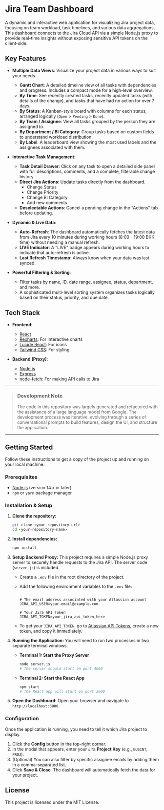 # Jira Team Dashboard

A dynamic and interactive web application for visualizing Jira project data, focusing on team workload, task timelines, and various data aggregations. This dashboard connects to the Jira Cloud API via a simple Node.js proxy to provide real-time insights without exposing sensitive API tokens on the client-side.

## Key Features

- **Multiple Data Views**: Visualize your project data in various ways to suit your needs.
  - **Gantt Chart**: A detailed timeline view of all tasks with dependencies and progress. Includes a compact mode for a high-level overview.
  - **By Time**: See recently created tasks, recently updated tasks (with details of the change), and tasks that have had no action for over 7 days.
  - **By Status**: A Kanban-style board with columns for each status, arranged logically (`Open` > `Pending` > `Done`).
  - **By Team / Assignee**: View all tasks grouped by the person they are assigned to.
  - **By Department / BI Category**: Group tasks based on custom fields to understand workload distribution.
  - **By Label**: A leaderboard view showing the most used labels and the assignees associated with them.

- **Interactive Task Management**:
  - **Task Detail Drawer**: Click on any task to open a detailed side panel with full descriptions, comments, and a complete, filterable change history.
  - **Direct Jira Actions**: Update tasks directly from the dashboard.
    - Change Status
    - Change Priority
    - Change BI Category
    - Add new comments
  - **Deselectable Actions**: Cancel a pending change in the "Actions" tab before updating.

- **Dynamic & Live Data**:
  - **Auto-Refresh**: The dashboard automatically fetches the latest data from Jira every 10 minutes during working hours (8:00 - 19:00 BKK time) without needing a manual refresh.
  - **LIVE Indicator**: A "LIVE" badge appears during working hours to indicate that auto-refresh is active.
  - **Last Refresh Timestamp**: Always know when your data was last synced.

- **Powerful Filtering & Sorting**:
  - Filter tasks by name, ID, date range, assignee, status, department, and more.
  - A sophisticated multi-level sorting system organizes tasks logically based on their status, priority, and due date.


## Tech Stack

- **Frontend**:
  - [React](https://reactjs.org/)
  - [Recharts](https://recharts.org/): For interactive charts
  - [Lucide React](https://lucide.dev/): For icons
  - [Tailwind CSS](https://tailwindcss.com/): For styling

- **Backend (Proxy)**:
  - [Node.js](https://nodejs.org/)
  - [Express](https://expressjs.com/)
  - [node-fetch](https://www.npmjs.com/package/node-fetch): For making API calls to Jira

---

> ### Development Note
> The code in this repository was largely generated and refactored with the assistance of a large language model from Google. The development process was iterative, evolving through a series of conversational prompts to build features, design the UI, and structure the application.

---

## Getting Started

Follow these instructions to get a copy of the project up and running on your local machine.

### Prerequisites

- [Node.js](https://nodejs.org/en/download/) (version 14.x or later)
- `npm` or `yarn` package manager

### Installation & Setup

1.  **Clone the repository:**
    ```sh
    git clone <your-repository-url>
    cd <your-repository-name>
    ```

2.  **Install dependencies:**
    ```sh
    npm install
    ```

3.  **Setup Backend Proxy:**
    This project requires a simple Node.js proxy server to securely handle requests to the Jira API. The server code (`server.js`) is included.
    
    - Create a `.env` file in the root directory of the project.
    - Add the following environment variables to the `.env` file:

      ```env

      # The email address associated with your Atlassian account
      JIRA_API_USER=your-email@example.com

      # Your Jira API Token
      JIRA_API_TOKEN=your_jira_api_token_here
      ```

    - To get your `JIRA_API_TOKEN`, go to [Atlassian API Tokens](https://id.atlassian.com/manage-profile/security/api-tokens), create a new token, and copy it immediately.

4.  **Running the Application:**
    You will need to run two processes in two separate terminal windows.

    - **Terminal 1: Start the Proxy Server**
      ```sh
      node server.js
      # The server should start on port 4000
      ```

    - **Terminal 2: Start the React App**
      ```sh
      npm start
      # The React app will start on port 3000
      ```

5.  **Open the Dashboard:**
    Open your browser and navigate to `http://localhost:3000`.

### Configuration

Once the application is running, you need to tell it which Jira project to display.

1.  Click the **Config** button in the top-right corner.
2.  In the modal that appears, enter your Jira **Project Key** (e.g., `BUSINT`, `PROJ`).
3.  (Optional) You can also filter by specific assignee emails by adding them in a comma-separated list.
4.  Click **Save & Close**. The dashboard will automatically fetch the data for your project.

## License

This project is licensed under the MIT License.